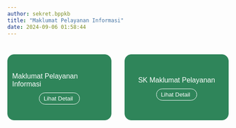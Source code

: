 ```yaml
---
author: sekret.bppkb
title: "Maklumat Pelayanan Informasi"
date: 2024-09-06 01:58:44
---
```

<div style="display: flex; flex-wrap: wrap; gap: 30px; width: 100%; margin-top: 40px;">

  <div style="flex: 1 1 calc(33.333% - 20px); box-sizing: border-box; padding: 10px; border: 1px solid #2f855a; background-color: #2f855a; border-radius: 15px; height: 150px; margin-bottom: 20px; display: flex; flex-direction: column; align-items: center; justify-content: center;">
      <i class="fas fa-file-alt text-white" style="margin-bottom: 5px; font-size: 40px;"></i>
      <span style="font-size: 12pt; font-family: 'Poppins', sans-serif; color: #fff;">Maklumat Pelayanan Informasi</span>
    <button onclick="window.open('/images/qqznanKaBUXO5lU8jMnQ.png', '_blank')" style="margin-top: 10px; padding: 5px 10px; background-color: transparent; color: #fff; border: 1px solid #fff; border-radius: 15px; font-size: 10pt; cursor: pointer;" onmouseover="this.style.backgroundColor='#fff'; this.style.color='#2f855a';" onmouseout="this.style.backgroundColor='transparent'; this.style.color='#fff';">Lihat Detail <i class="fas fa-arrow-right" style="margin-left: 5px;"></i></button>
  </div>

  <div style="flex: 1 1 calc(33.333% - 20px); box-sizing: border-box; padding: 10px; border: 1px solid #2f855a; background-color: #2f855a; border-radius: 15px; height: 150px; margin-bottom: 20px; display: flex; flex-direction: column; align-items: center; justify-content: center;">
      <i class="fas fa-file-pdf text-white" style="margin-bottom: 5px; font-size: 40px;"></i>
      <span style="font-size: 12pt; font-family: 'Poppins', sans-serif; color: #fff;">SK Maklumat Pelayanan</span>
    <button onclick="window.open('https://drive.google.com/file/d/1jbYd3S1FGg673n1tK8SbLt_bU-EzMa2T/view?usp=sharing', '_blank')" style="margin-top: 10px; padding: 5px 10px; background-color: transparent; color: #fff; border: 1px solid #fff; border-radius: 15px; font-size: 10pt; cursor: pointer;" onmouseover="this.style.backgroundColor='#fff'; this.style.color='#2f855a';" onmouseout="this.style.backgroundColor='transparent'; this.style.color='#fff';">Lihat Detail <i class="fas fa-arrow-right" style="margin-left: 5px;"></i></button>
  </div>

<style>
@media (max-width: 1024px) { 
  div[style*="display: flex; flex-wrap: wrap;"] > div {
    flex: 1 1 100%; 
    margin-bottom: 20px;
  }
}

@media (max-width: 768px) { 
  div[style*="display: flex; flex-wrap: wrap;"] {
    flex-direction: column; 
    align-items: center; 
  }

  div[style*="display: flex; flex-wrap: wrap;"] > div {
    flex: none; 
    width: calc(70% - 30px); 
    height: 150px; 
    max-width: calc(70% - 30px);
    margin-bottom: 20px;
  }
}
</style>

</div>
